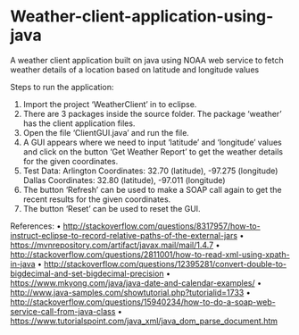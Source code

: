 # Weather-client-application-using-java
A weather client application built on java using NOAA web service to fetch weather details of a location based on latitude and longitude values

Steps to run the application:
  1. Import the project ‘WeatherClient’ in to eclipse.
  2. There are 3 packages inside the source folder. The package ‘weather’ has the client application files.
  3. Open the file ‘ClientGUI.java’ and run the file.
  4. A GUI appears where we need to input ‘latitude’ and ‘longitude’ values and click on the button ‘Get Weather Report’ to get the weather      details for the given coordinates.
  5. Test Data: 
     Arlington Coordinates: 32.70 (latitude), -97.275 (longitude)
     Dallas Coordinates: 32.80 (latitude), -97.011 (longitude)
  6. The button ‘Refresh’ can be used to make a SOAP call again to get the recent results for the given coordinates.
  7. The button ‘Reset’ can be used to reset the GUI.


References:
•	http://stackoverflow.com/questions/8317957/how-to-instruct-eclipse-to-record-relative-paths-of-the-external-jars
•	https://mvnrepository.com/artifact/javax.mail/mail/1.4.7
•	http://stackoverflow.com/questions/2811001/how-to-read-xml-using-xpath-in-java
•	http://stackoverflow.com/questions/12395281/convert-double-to-bigdecimal-and-set-bigdecimal-precision
•	https://www.mkyong.com/java/java-date-and-calendar-examples/
•	http://www.java-samples.com/showtutorial.php?tutorialid=1733
•	http://stackoverflow.com/questions/15940234/how-to-do-a-soap-web-service-call-from-java-class
•	https://www.tutorialspoint.com/java_xml/java_dom_parse_document.htm
